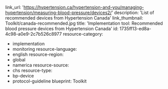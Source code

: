 link_url: 'https://hypertension.ca/hypertension-and-you/managing-hypertension/measuring-blood-pressure/devices2/'
description: 'List of recommended devices from Hypertension Canada'
link_thumbnail: Toolkit/canada-recommended.jpg
title: 'Implementation tool: Recommended blood pressure devices from Hypertension Canada'
id: 1735ff13-ed8a-4c98-a0e9-2c7b526c8977
resource-category:
  - implementation
  - monitoring
resource-language:
  - english
resource-region:
  - global
  - namerica
resource-source:
  - chs
resource-type:
  - bp-device
  - protocol-guideline
blueprint: Toolkit
